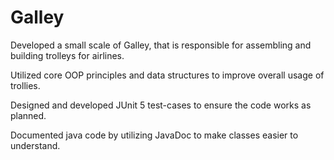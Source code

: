 # Galley
Developed a small scale of  Galley, that is responsible for assembling and building trolleys for airlines.

Utilized core OOP principles and data structures to improve overall usage of trollies.

Designed and developed JUnit 5 test-cases to ensure the code works as planned.

Documented java code by utilizing JavaDoc to make classes easier to understand.

